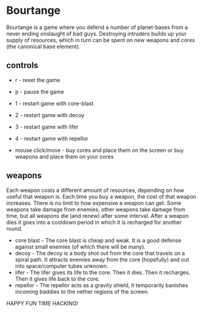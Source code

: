 Bourtange
=========
Bourtange is a game where you defend a number of planet-bases from a never ending onslaught of bad guys. Destroying intruders builds up your supply of resources, which in turn can be spent on new weapons and cores (the canonical base element).

controls
--------
* r - reset the game   
* p - pause the game  
* 1 - restart game with core-blast  
* 2 - restart game with decoy  
* 3 - restart game with lifer  
* 4 - restart game with repellor   

* mouse click/move - buy cores and place them on the screen or buy weapons and place them on your cores   

weapons
-------
Each weapon costs a different amount of resources, depending on how useful that weapon is. Each time you buy a weapon, the cost of that weapon increases. There is no limit to how expensive a weapon can get. Some weapons take damage from enemies, other weapons take damage from time, but all weapons die (and renew) after some interval. After a weapon dies it goes into a cooldown period in which it is recharged for another round.  

* core blast - The core blast is cheap and weak. It is a good defense against small enemies (of which there will be many).
* decoy - The decoy is a body shot out from the core that travels on a spiral path. It attracts enemies away from the core (hopefully) and out into space/computer tubes unknown.  
* lifer - The lifer gives its life to the core. Then it dies. Then it recharges. Then it gives life back to the core.  
* repellor - The repellor acts as a gravity shield, it temporarily banishes incoming baddies to the nether regions of the screen.




HAPPY FUN TIME HACKING!